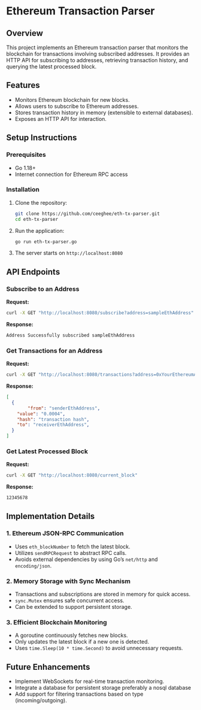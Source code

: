# Ethereum Transaction Parser

## Overview
This project implements an Ethereum transaction parser that monitors the blockchain for transactions involving subscribed addresses. It provides an HTTP API for subscribing to addresses, retrieving transaction history, and querying the latest processed block.

## Features
- Monitors Ethereum blockchain for new blocks.
- Allows users to subscribe to Ethereum addresses.
- Stores transaction history in memory (extensible to external databases).
- Exposes an HTTP API for interaction.

## Setup Instructions
### Prerequisites
- Go 1.18+
- Internet connection for Ethereum RPC access

### Installation
1. Clone the repository:
   ```sh
   git clone https://github.com/ceeghee/eth-tx-parser.git
   cd eth-tx-parser
   ```
2. Run the application:
   ```sh
   go run eth-tx-parser.go
   ```
3. The server starts on `http://localhost:8080`

## API Endpoints
### Subscribe to an Address
**Request:**
```sh
curl -X GET "http://localhost:8080/subscribe?address=sampleEthAddress"
```
**Response:**
```sh
Address Successfully subscribed sampleEthAddress
```

### Get Transactions for an Address
**Request:**
```sh
curl -X GET "http://localhost:8080/transactions?address=0xYourEthereumAddress"
```
**Response:**
```json
[
  {
		"from": "senderEthAddress",
    "value": "0.0004",
    "hash": "transaction hash",
    "to": "receiverEthAddress",
  }
]
```

### Get Latest Processed Block
**Request:**
```sh
curl -X GET "http://localhost:8080/current_block"
```
**Response:**
```sh
12345678
```

## Implementation Details
### 1. **Ethereum JSON-RPC Communication**
- Uses `eth_blockNumber` to fetch the latest block.
- Utilizes `sendRPCRequest` to abstract RPC calls.
- Avoids external dependencies by using Go’s `net/http` and `encoding/json`.

### 2. **Memory Storage with Sync Mechanism**
- Transactions and subscriptions are stored in memory for quick access.
- `sync.Mutex` ensures safe concurrent access.
- Can be extended to support persistent storage.

### 3. **Efficient Blockchain Monitoring**
- A goroutine continuously fetches new blocks.
- Only updates the latest block if a new one is detected.
- Uses `time.Sleep(10 * time.Second)` to avoid unnecessary requests.

## Future Enhancements
- Implement WebSockets for real-time transaction monitoring.
- Integrate a database for persistent storage preferably a nosql database
- Add support for filtering transactions based on type (incoming/outgoing).



